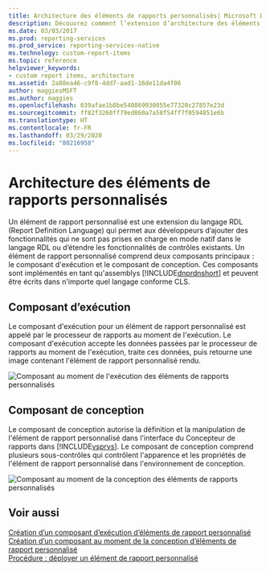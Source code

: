 ```yaml
---
title: Architecture des éléments de rapports personnalisés| Microsoft Docs
description: Découvrez comment l’extension d’architecture des éléments de rapports personnalisés permet aux développeurs d’ajouter des fonctionnalités qui ne sont pas prises en charge en mode natif dans le langage RDL.
ms.date: 03/03/2017
ms.prod: reporting-services
ms.prod_service: reporting-services-native
ms.technology: custom-report-items
ms.topic: reference
helpviewer_keywords:
- custom report items, architecture
ms.assetid: 2a88ea46-c9f8-4dd7-aad1-16de11da4f06
author: maggiesMSFT
ms.author: maggies
ms.openlocfilehash: 039afae1b8be540869930055e77320c27857e23d
ms.sourcegitcommit: ff82f3260ff79ed860a7a58f54ff7f0594851e6b
ms.translationtype: HT
ms.contentlocale: fr-FR
ms.lasthandoff: 03/29/2020
ms.locfileid: "80216958"
---
```

# <a name="custom-report-item-architecture"></a>Architecture des éléments de rapports personnalisés
  Un élément de rapport personnalisé est une extension du langage RDL (Report Definition Language) qui permet aux développeurs d’ajouter des fonctionnalités qui ne sont pas prises en charge en mode natif dans le langage RDL ou d’étendre les fonctionnalités de contrôles existants. Un élément de rapport personnalisé comprend deux composants principaux : le composant d'exécution et le composant de conception. Ces composants sont implémentés en tant qu'assemblys [!INCLUDE[dnprdnshort](../../includes/dnprdnshort-md.md)] et peuvent être écrits dans n'importe quel langage conforme CLS.  
  
## <a name="the-run-time-component"></a>Composant d’exécution  
 Le composant d'exécution pour un élément de rapport personnalisé est appelé par le processeur de rapports au moment de l'exécution. Le composant d'exécution accepte les données passées par le processeur de rapports au moment de l'exécution, traite ces données, puis retourne une image contenant l'élément de rapport personnalisé rendu.  
  
 ![Composant au moment de l'exécution des éléments de rapports personnalisés](../../reporting-services/custom-report-items/media/customreportitemrun-timecomponentarchitecture.gif "Composant au moment de l'exécution des éléments de rapports personnalisés")  
  
## <a name="the-design-time-component"></a>Composant de conception  
 Le composant de conception autorise la définition et la manipulation de l'élément de rapport personnalisé dans l'interface du Concepteur de rapports dans [!INCLUDE[vsprvs](../../includes/vsprvs-md.md)]. Le composant de conception comprend plusieurs sous-contrôles qui contrôlent l'apparence et les propriétés de l'élément de rapport personnalisé dans l'environnement de conception.  
  
 ![Composant au moment de la conception des éléments de rapports personnalisés](../../reporting-services/custom-report-items/media/customreportitemdesign-timecomponentarchitecture.gif "Composant au moment de la conception des éléments de rapports personnalisés")  
  
## <a name="see-also"></a>Voir aussi  
 [Création d’un composant d’exécution d’éléments de rapport personnalisé](../../reporting-services/custom-report-items/creating-a-custom-report-item-run-time-component.md)   
 [Création d’un composant au moment de la conception d’éléments de rapport personnalisé](../../reporting-services/custom-report-items/creating-a-custom-report-item-design-time-component.md)   
 [Procédure : déployer un élément de rapport personnalisé](../../reporting-services/custom-report-items/how-to-deploy-a-custom-report-item.md)  
  
  

